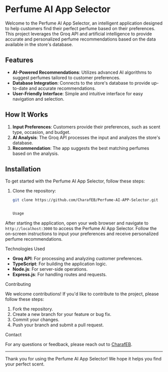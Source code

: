# Perfume AI App Selector

Welcome to the Perfume AI App Selector, an intelligent application designed to help customers find their perfect perfume based on their preferences. This project leverages the Groq API and artificial intelligence to provide accurate and personalized perfume recommendations based on the data available in the store's database.

## Features

- **AI-Powered Recommendations**: Utilizes advanced AI algorithms to suggest perfumes tailored to customer preferences.
- **Database Integration**: Connects to the store's database to provide up-to-date and accurate recommendations.
- **User-Friendly Interface**: Simple and intuitive interface for easy navigation and selection.

## How It Works

1. **Input Preferences**: Customers provide their preferences, such as scent type, occasion, and budget.
2. **AI Analysis**: The Groq API processes the input and analyzes the store's database.
3. **Recommendation**: The app suggests the best matching perfumes based on the analysis.

## Installation

To get started with the Perfume AI App Selector, follow these steps:

1. Clone the repository:
   ```bash
   git clone https://github.com/CharafEB/Perfume-AI-APP-Selector.git


   Usage

After starting the application, open your web browser and navigate to `http://localhost:3000` to access the Perfume AI App Selector. Follow the on-screen instructions to input your preferences and receive personalized perfume recommendations.

Technologies Used

- **Groq API**: For processing and analyzing customer preferences.
- **TypeScript**: For building the application logic.
- **Node.js**: For server-side operations.
- **Express.js**: For handling routes and requests.

Contributing

We welcome contributions! If you'd like to contribute to the project, please follow these steps:

1. Fork the repository.
2. Create a new branch for your feature or bug fix.
3. Commit your changes.
4. Push your branch and submit a pull request.

Contact

For any questions or feedback, please reach out to [CharafEB](https://github.com/CharafEB).

---

Thank you for using the Perfume AI App Selector! We hope it helps you find your perfect scent.
